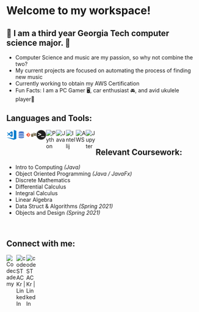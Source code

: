 # Welcome to my workspace!


## :bee: I am a third year Georgia Tech computer science major. :bee:

- Computer Science and music are my passion, so why not combine the two?
- My current projects are focused on automating the process of finding new music 
- Currently working to obtain my AWS Certification
- Fun Facts: I am a PC Gamer :desktop_computer:, car enthusiast :oncoming_automobile:, and avid ukulele player:musical_note:


## Languages and Tools:
<img align="left" alt="Visual Studio Code" width="26px" src="https://raw.githubusercontent.com/github/explore/80688e429a7d4ef2fca1e82350fe8e3517d3494d/topics/visual-studio-code/visual-studio-code.png" />
<img align="left" alt="SQL" width="26px" src="https://raw.githubusercontent.com/github/explore/80688e429a7d4ef2fca1e82350fe8e3517d3494d/topics/sql/sql.png" />
<img align="left" alt="Git" width="26px" src="https://raw.githubusercontent.com/github/explore/80688e429a7d4ef2fca1e82350fe8e3517d3494d/topics/git/git.png" />
<img align="left" alt="Terminal" width="26px" src="https://raw.githubusercontent.com/github/explore/80688e429a7d4ef2fca1e82350fe8e3517d3494d/topics/terminal/terminal.png" />
<img align="left" alt="Python" width="26px" src="https://img.icons8.com/color/48/000000/python.png"/>
<img align="left" alt="Java" width="26px" src="https://img.icons8.com/color/48/000000/java-coffee-cup-logo.png"/>
<img align="left" alt="Intellij" width="26px" src="https://img.icons8.com/color/48/000000/intellij-idea.png"/>
<img align="left" alt="AWS" width="26px" src="https://img.icons8.com/color/48/000000/amazon-web-services.png"/>
<img align="left" alt="Jupyter" width="26px" src="https://upload.wikimedia.org/wikipedia/commons/thumb/3/38/Jupyter_logo.svg/1200px-Jupyter_logo.svg.png"/>


<br />

## Relevant Coursework:
- Intro to Computing *(Java)*
- Object Oriented Programming *(Java / JavaFx)*
- Discrete Mathematics
- Differential Calculus
- Integral Calculus
- Linear Algebra
- Data Struct & Algorithms *(Spring 2021)*
- Objects and Design *(Spring 2021)*

<br />

## Connect with me:
[<img align="left" alt="Codecademy" width="26px" src="https://avatars3.githubusercontent.com/u/1463944?s=200&v=4"/>](https://www.codecademy.com/profiles/Joshuarreid45)
[<img align="left" alt="codeSTACKr | LinkedIn" width="26px" src="https://cdn.jsdelivr.net/npm/simple-icons@v3/icons/linkedin.svg" />](https://www.linkedin.com/in/joshua-reid-9a18361b4/)
[<img align="left" alt="codeSTACKr | LinkedIn" width="26px" src="https://www.brandeis.edu/hiatt/_images/new-handshake-logo.png" />](https://gatech.joinhandshake.com/users/28169421)





                                                                                           


